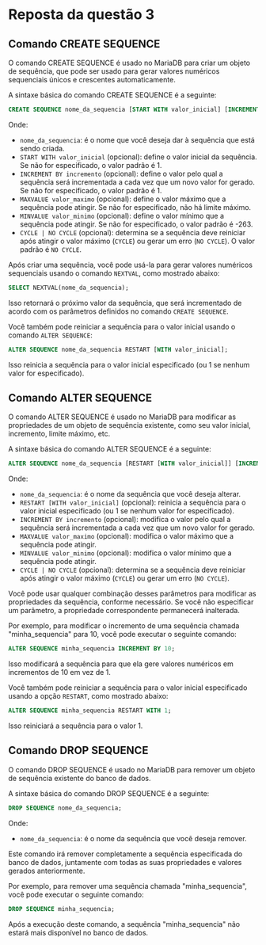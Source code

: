 # Reposta da questão 3

## Comando CREATE SEQUENCE

O comando CREATE SEQUENCE é usado no MariaDB para criar um objeto de sequência,
que pode ser usado para gerar valores numéricos sequenciais únicos e crescentes automaticamente.

A sintaxe básica do comando CREATE SEQUENCE é a seguinte:

```sql
CREATE SEQUENCE nome_da_sequencia [START WITH valor_inicial] [INCREMENT BY incremento] [MAXVALUE valor_maximo] [MINVALUE valor_minimo] [CYCLE | NO CYCLE];
```

Onde:

- `nome_da_sequencia`: é o nome que você deseja dar à sequência que está sendo
  criada.
- `START WITH valor_inicial` (opcional): define o valor inicial da sequência. Se
  não for especificado, o valor padrão é 1.
- `INCREMENT BY incremento` (opcional): define o valor pelo qual a sequência
  será incrementada a cada vez que um novo valor for gerado. Se não for
  especificado, o valor padrão é 1.
- `MAXVALUE valor_maximo` (opcional): define o valor máximo que a sequência pode
  atingir. Se não for especificado, não há limite máximo.
- `MINVALUE valor_minimo` (opcional): define o valor mínimo que a sequência pode
  atingir. Se não for especificado, o valor padrão é -263.
- `CYCLE | NO CYCLE` (opcional): determina se a sequência deve reiniciar após
  atingir o valor máximo (`CYCLE`) ou gerar um erro (`NO CYCLE`). O valor padrão
  é `NO CYCLE`.

Após criar uma sequência, você pode usá-la para gerar valores numéricos
sequenciais usando o comando `NEXTVAL`, como mostrado abaixo:

```sql
SELECT NEXTVAL(nome_da_sequencia);
```

Isso retornará o próximo valor da sequência, que será incrementado de acordo com
os parâmetros definidos no comando `CREATE SEQUENCE`.

Você também pode reiniciar a sequência para o valor inicial usando o comando
`ALTER SEQUENCE`:

```sql
ALTER SEQUENCE nome_da_sequencia RESTART [WITH valor_inicial];
```

Isso reinicia a sequência para o valor inicial especificado (ou 1 se nenhum
valor for especificado).

## Comando ALTER SEQUENCE

O comando ALTER SEQUENCE é usado no MariaDB para modificar as propriedades de um
objeto de sequência existente, como seu valor inicial, incremento, limite
máximo, etc.

A sintaxe básica do comando ALTER SEQUENCE é a seguinte:

```sql
ALTER SEQUENCE nome_da_sequencia [RESTART [WITH valor_inicial]] [INCREMENT BY incremento] [MAXVALUE valor_maximo] [MINVALUE valor_minimo] [CYCLE | NO CYCLE];
```

Onde:

- `nome_da_sequencia`: é o nome da sequência que você deseja alterar.
- `RESTART [WITH valor_inicial]` (opcional): reinicia a sequência para o valor
  inicial especificado (ou 1 se nenhum valor for especificado).
- `INCREMENT BY incremento` (opcional): modifica o valor pelo qual a sequência
  será incrementada a cada vez que um novo valor for gerado.
- `MAXVALUE valor_maximo` (opcional): modifica o valor máximo que a sequência
  pode atingir.
- `MINVALUE valor_minimo` (opcional): modifica o valor mínimo que a sequência
  pode atingir.
- `CYCLE | NO CYCLE` (opcional): determina se a sequência deve reiniciar após
  atingir o valor máximo (`CYCLE`) ou gerar um erro (`NO CYCLE`).

Você pode usar qualquer combinação desses parâmetros para modificar as
propriedades da sequência, conforme necessário. Se você não especificar um
parâmetro, a propriedade correspondente permanecerá inalterada.

Por exemplo, para modificar o incremento de uma sequência chamada
"minha_sequencia" para 10, você pode executar o seguinte comando:

```sql
ALTER SEQUENCE minha_sequencia INCREMENT BY 10;
```

Isso modificará a sequência para que ela gere valores numéricos em incrementos
de 10 em vez de 1.

Você também pode reiniciar a sequência para o valor inicial especificado usando
a opção `RESTART`, como mostrado abaixo:

```sql
ALTER SEQUENCE minha_sequencia RESTART WITH 1;
```

Isso reiniciará a sequência para o valor 1.

## Comando DROP SEQUENCE

O comando DROP SEQUENCE é usado no MariaDB para remover um objeto de sequência
existente do banco de dados.

A sintaxe básica do comando DROP SEQUENCE é a seguinte:

```sql
DROP SEQUENCE nome_da_sequencia;
```

Onde:

- `nome_da_sequencia`: é o nome da sequência que você deseja remover.

Este comando irá remover completamente a sequência especificada do banco de
dados, juntamente com todas as suas propriedades e valores gerados
anteriormente.

Por exemplo, para remover uma sequência chamada "minha_sequencia", você pode
executar o seguinte comando:

```sql
DROP SEQUENCE minha_sequencia;
```

Após a execução deste comando, a sequência "minha_sequencia" não estará mais
disponível no banco de dados.
